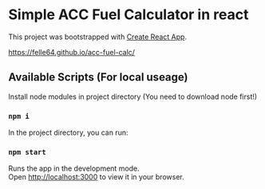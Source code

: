 # Simple ACC Fuel Calculator in react

This project was bootstrapped with [Create React App](https://github.com/facebook/create-react-app).

https://felle64.github.io/acc-fuel-calc/

## Available Scripts (For local useage)
Install node modules in project directory 
(You need to download node first!)
### `npm i`

In the project directory, you can run:

### `npm start`

Runs the app in the development mode.\
Open [http://localhost:3000](http://localhost:3000) to view it in your browser.


